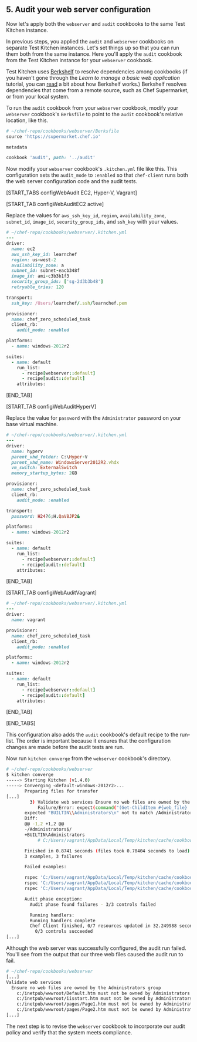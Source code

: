 ## 5. Audit your web server configuration

Now let's apply both the `webserver` and `audit` cookbooks to the same Test Kitchen instance.

In previous steps, you applied the `audit` and `webserver` cookbooks on separate Test Kitchen instances. Let's set things up so that you can run them both from the same instance. Here you'll apply the `audit` cookbook from the Test Kitchen instance for your `webserver` cookbook.

Test Kitchen uses [Berkshelf](http://berkshelf.com) to resolve dependencies among cookbooks (if you haven't gone through the _Learn to manage a basic web application_ tutorial, you can [read](/manage-a-web-app/windows/apply-and-verify-your-database-configuration#step1) a bit about how Berkshelf works.) Berkshelf resolves dependencies that come from a remote source, such as Chef Supermarket, or from your local system.

To run the `audit` cookbook from your `webserver` cookbook, modify your `webserver` cookbook's <code class="file-path">Berksfile</code> to point to the `audit` cookbook's relative location, like this.

```ruby
# ~/chef-repo/cookbooks/webserver/Berksfile
source 'https://supermarket.chef.io'

metadata

cookbook 'audit', path: '../audit'
```

Now modify your `webserver` cookbook's <code class="file-path">.kitchen.yml</code> file like this. This configuration sets the `audit_mode` to `:enabled` so that `chef-client` runs both the web server configuration code and the audit tests.

[START_TABS configWebAudit EC2, Hyper-V, Vagrant]

[START_TAB configWebAuditEC2 active]

Replace the values for `aws_ssh_key_id`, `region`, `availability_zone`, `subnet_id`, `image_id`, `security_group_ids`, and `ssh_key` with your values.

```ruby
# ~/chef-repo/cookbooks/webserver/.kitchen.yml
---
driver:
  name: ec2
  aws_ssh_key_id: learnchef
  region: us-west-2
  availability_zone: a
  subnet_id: subnet-eacb348f
  image_id: ami-c3b3b1f3
  security_group_ids: ['sg-2d3b3b48']
  retryable_tries: 120

transport:
  ssh_key: /Users/learnchef/.ssh/learnchef.pem

provisioner:
  name: chef_zero_scheduled_task
  client_rb:
    audit_mode: :enabled

platforms:
  - name: windows-2012r2

suites:
  - name: default
    run_list:
      - recipe[webserver::default]
      - recipe[audit::default]
    attributes:
```

[END_TAB]

[START_TAB configWebAuditHyperV]

Replace the value for `password` with the `Administrator` password on your base virtual machine.

```ruby
# ~/chef-repo/cookbooks/webserver/.kitchen.yml
---
driver:
  name: hyperv
  parent_vhd_folder: C:\Hyper-V
  parent_vhd_name: WindowsServer2012R2.vhdx
  vm_switch: ExternalSwitch
  memory_startup_bytes: 2GB

provisioner:
  name: chef_zero_scheduled_task
  client_rb:
    audit_mode: :enabled

transport:
  password: H24?6;H.QaV8JP2&

platforms:
  - name: windows-2012r2

suites:
  - name: default
    run_list:
      - recipe[webserver::default]
      - recipe[audit::default]
    attributes:
```

[END_TAB]

[START_TAB configWebAuditVagrant]

```ruby
# ~/chef-repo/cookbooks/webserver/.kitchen.yml
---
driver:
  name: vagrant

provisioner:
  name: chef_zero_scheduled_task
  client_rb:
    audit_mode: :enabled

platforms:
  - name: windows-2012r2

suites:
  - name: default
    run_list:
      - recipe[webserver::default]
      - recipe[audit::default]
    attributes:
```

[END_TAB]

[END_TABS]

This configuration also adds the `audit` cookbook's default recipe to the run-list. The order is important because it ensures that the configuration changes are made before the audit tests are run.

Now run `kitchen converge` from the `webserver` cookbook's directory.

```bash
# ~/chef-repo/cookbooks/webserver
$ kitchen converge
-----> Starting Kitchen (v1.4.0)
-----> Converging <default-windows-2012r2>...
       Preparing files for transfer
[...]
         3) Validate web services Ensure no web files are owned by the Administrators group c:/inetpub/wwwroot/pages/Page2.htm must not be owned by Administrators
            Failure/Error: expect(command("(Get-ChildItem #{web_file} | Get-Acl).Owner").stdout).to_not match(/Administrators$/)
       expected "BUILTIN\\Administrators\n" not to match /Administrators$/
       Diff:
       @@ -1,2 +1,2 @@
       -/Administrators$/
       +BUILTIN\Administrators
            # C:/Users/vagrant/AppData/Local/Temp/kitchen/cache/cookbooks/audit/recipes/default.rb:10:in `block (4 levels) in from_file'

       Finished in 0.8741 seconds (files took 0.70404 seconds to load)
       3 examples, 3 failures

       Failed examples:

       rspec 'C:/Users/vagrant/AppData/Local/Temp/kitchen/cache/cookbooks/audit/recipes/default.rb[1:1:1]' # Validate web services Ensure no web files are owned by the Administrators group c:/inetpub/wwwroot/Default.htm must not be owned by Administrators
       rspec 'C:/Users/vagrant/AppData/Local/Temp/kitchen/cache/cookbooks/audit/recipes/default.rb[1:1:2]' # Validate web services Ensure no web files are owned by the Administrators group c:/inetpub/wwwroot/pages/Page1.htm must not be owned by Administrators
       rspec 'C:/Users/vagrant/AppData/Local/Temp/kitchen/cache/cookbooks/audit/recipes/default.rb[1:1:3]' # Validate web services Ensure no web files are owned by the Administrators group c:/inetpub/wwwroot/pages/Page2.htm must not be owned by Administrators

       Audit phase exception:
         Audit phase found failures - 3/3 controls failed

         Running handlers:
         Running handlers complete
         Chef Client finished, 0/7 resources updated in 32.249988 seconds
           0/3 controls succeeded
[...]
```

Although the web server was successfully configured, the audit run failed. You'll see from the output that our three web files caused the audit run to fail.

```bash
# ~/chef-repo/cookbooks/webserver
[...]
Validate web services
  Ensure no web files are owned by the Administrators group
    c:/inetpub/wwwroot/Default.htm must not be owned by Administrators (FAILED - 1)
    c:/inetpub/wwwroot/iisstart.htm must not be owned by Administrators
    c:/inetpub/wwwroot/pages/Page1.htm must not be owned by Administrators (FAILED - 2)
    c:/inetpub/wwwroot/pages/Page2.htm must not be owned by Administrators (FAILED - 3)
[...]
```

The next step is to revise the `webserver` cookbook to incorporate our audit policy and verify that the system meets compliance.

